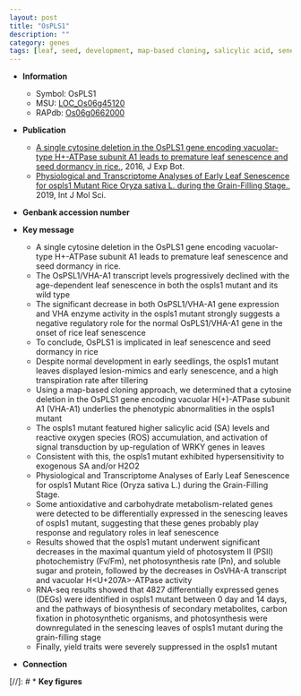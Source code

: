 ```yaml
---
layout: post
title: "OsPLS1"
description: ""
category: genes
tags: [leaf, seed, development, map-based cloning, salicylic acid, senescence, tillering, leaf senescence,  sa , SA, reactive oxygen species, dormancy, early leaf senescence, photosynthesis, yield, sugar, grain-filling]
---
```


* **Information**  
    + Symbol: OsPLS1  
    + MSU: [LOC_Os06g45120](http://rice.plantbiology.msu.edu/cgi-bin/ORF_infopage.cgi?orf=LOC_Os06g45120)  
    + RAPdb: [Os06g0662000](http://rapdb.dna.affrc.go.jp/viewer/gbrowse_details/irgsp1?name=Os06g0662000)  

* **Publication**  
    + [A single cytosine deletion in the OsPLS1 gene encoding vacuolar-type H+-ATPase subunit A1 leads to premature leaf senescence and seed dormancy in rice.](http://www.ncbi.nlm.nih.gov/pubmed?term=A+single+cytosine+deletion+in+the+OsPLS1+gene+encoding+vacuolar-type+H+-ATPase+subunit+A1+leads+to+premature+leaf+senescence+and+seed+dormancy+in+rice.%5BTitle%5D), 2016, J Exp Bot.
    + [Physiological and Transcriptome Analyses of Early Leaf Senescence for ospls1 Mutant Rice Oryza sativa L. during the Grain-Filling Stage.](http://www.ncbi.nlm.nih.gov/pubmed?term=Physiological+and+Transcriptome+Analyses+of+Early+Leaf+Senescence+for+ospls1+Mutant+Rice+Oryza+sativa+L.+during+the+Grain-Filling+Stage.%5BTitle%5D), 2019, Int J Mol Sci.

* **Genbank accession number**  

* **Key message**  
    + A single cytosine deletion in the OsPLS1 gene encoding vacuolar-type H+-ATPase subunit A1 leads to premature leaf senescence and seed dormancy in rice.
    + The OsPSL1/VHA-A1 transcript levels progressively declined with the age-dependent leaf senescence in both the ospls1 mutant and its wild type
    + The significant decrease in both OsPSL1/VHA-A1 gene expression and VHA enzyme activity in the ospls1 mutant strongly suggests a negative regulatory role for the normal OsPLS1/VHA-A1 gene in the onset of rice leaf senescence
    + To conclude, OsPLS1 is implicated in leaf senescence and seed dormancy in rice
    + Despite normal development in early seedlings, the ospls1 mutant leaves displayed lesion-mimics and early senescence, and a high transpiration rate after tillering
    + Using a map-based cloning approach, we determined that a cytosine deletion in the OsPLS1 gene encoding vacuolar H(+)-ATPase subunit A1 (VHA-A1) underlies the phenotypic abnormalities in the ospls1 mutant
    + The ospls1 mutant featured higher salicylic acid (SA) levels and reactive oxygen species (ROS) accumulation, and activation of signal transduction by up-regulation of WRKY genes in leaves
    + Consistent with this, the ospls1 mutant exhibited hypersensitivity to exogenous SA and/or H2O2
    + Physiological and Transcriptome Analyses of Early Leaf Senescence for ospls1 Mutant Rice (Oryza sativa L.) during the Grain-Filling Stage.
    + Some antioxidative and carbohydrate metabolism-related genes were detected to be differentially expressed in the senescing leaves of ospls1 mutant, suggesting that these genes probably play response and regulatory roles in leaf senescence
    + Results showed that the ospls1 mutant underwent significant decreases in the maximal quantum yield of photosystem II (PSII) photochemistry (Fv/Fm), net photosynthesis rate (Pn), and soluble sugar and protein, followed by the decreases in OsVHA-A transcript and vacuolar H<U+207A>-ATPase activity
    + RNA-seq results showed that 4827 differentially expressed genes (DEGs) were identified in ospls1 mutant between 0 day and 14 days, and the pathways of biosynthesis of secondary metabolites, carbon fixation in photosynthetic organisms, and photosynthesis were downregulated in the senescing leaves of ospls1 mutant during the grain-filling stage
    + Finally, yield traits were severely suppressed in the ospls1 mutant

* **Connection**  

[//]: # * **Key figures**  


